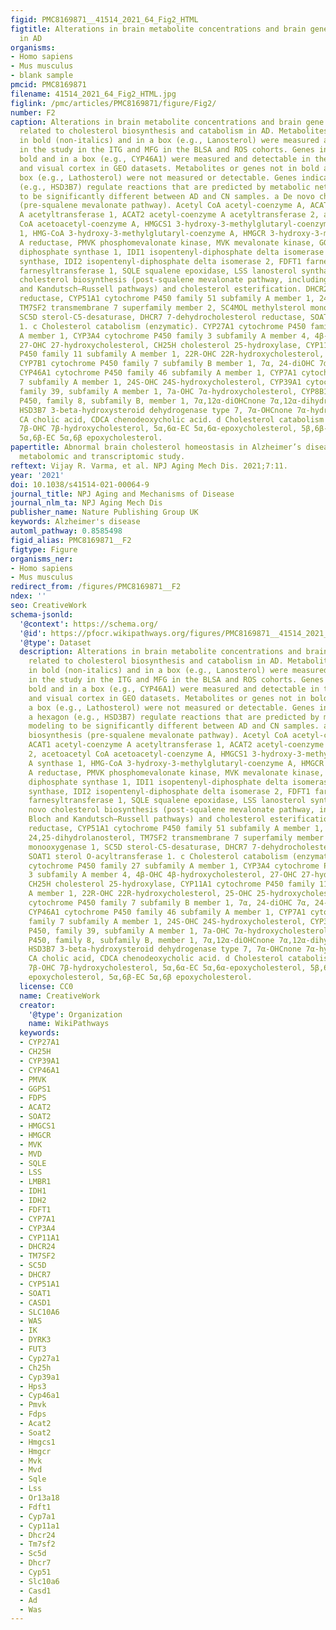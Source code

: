 ```yaml
---
figid: PMC8169871__41514_2021_64_Fig2_HTML
figtitle: Alterations in brain metabolite concentrations and brain gene expression
  in AD
organisms:
- Homo sapiens
- Mus musculus
- blank sample
pmcid: PMC8169871
filename: 41514_2021_64_Fig2_HTML.jpg
figlink: /pmc/articles/PMC8169871/figure/Fig2/
number: F2
caption: Alterations in brain metabolite concentrations and brain gene expression
  related to cholesterol biosynthesis and catabolism in AD. Metabolites indicated
  in bold (non-italics) and in a box (e.g., Lanosterol) were measured and detectable
  in the study in the ITG and MFG in the BLSA and ROS cohorts. Genes indicated in
  bold and in a box (e.g., CYP46A1) were measured and detectable in the ERC, hippocampus,
  and visual cortex in GEO datasets. Metabolites or genes not in bold and not in a
  box (e.g., Lathosterol) were not measured or detectable. Genes indicated in a hexagon
  (e.g., HSD3B7) regulate reactions that are predicted by metabolic network modeling
  to be significantly different between AD and CN samples. a De novo cholesterol biosynthesis
  (pre-squalene mevalonate pathway). Acetyl CoA acetyl-coenzyme A, ACAT1 acetyl-coenzyme
  A acetyltransferase 1, ACAT2 acetyl-coenzyme A acetyltransferase 2, acetoacetyl
  CoA acetoacetyl-coenzyme A, HMGCS1 3-hydroxy-3-methylglutaryl-coenzyme A synthase
  1, HMG-CoA 3-hydroxy-3-methylglutaryl-coenzyme A, HMGCR 3-hydroxy-3-methylglutaryl-coenzyme
  A reductase, PMVK phosphomevalonate kinase, MVK mevalonate kinase, GGPPS1 geranylgeranyl
  diphosphate synthase 1, IDI1 isopentenyl-diphosphate delta isomerase 1, FDPS farnesyl-diphosphate
  synthase, IDI2 isopentenyl-diphosphate delta isomerase 2, FDFT1 farnesyl-diphosphate
  farnesyltransferase 1, SQLE squalene epoxidase, LSS lanosterol synthase. b De novo
  cholesterol biosynthesis (post-squalene mevalonate pathway, including the Bloch
  and Kandutsch–Russell pathways) and cholesterol esterification. DHCR24 24-dehydrocholesterol
  reductase, CYP51A1 cytochrome P450 family 51 subfamily A member 1, 24,25 DHLan 24,25-dihydrolanosterol,
  TM7SF2 transmembrane 7 superfamily member 2, SC4MOL methylsterol monooxygenase 1,
  SC5D sterol-C5-desaturase, DHCR7 7-dehydrocholesterol reductase, SOAT1 sterol O-acyltransferase
  1. c Cholesterol catabolism (enzymatic). CYP27A1 cytochrome P450 family 27 subfamily
  A member 1, CYP3A4 cytochrome P450 family 3 subfamily A member 4, 4β-OHC 4β-hydroxycholesterol,
  27-OHC 27-hydroxycholesterol, CH25H cholesterol 25-hydroxylase, CYP11A1 cytochrome
  P450 family 11 subfamily A member 1, 22R-OHC 22R-hydroxycholesterol, 25-OHC 25-hydroxycholesterol,
  CYP7B1 cytochrome P450 family 7 subfamily B member 1, 7α, 24-diOHC 7α, 24-dihydroxycholesterol,
  CYP46A1 cytochrome P450 family 46 subfamily A member 1, CYP7A1 cytochrome P450 family
  7 subfamily A member 1, 24S-OHC 24S-hydroxycholesterol, CYP39A1 cytochrome P450,
  family 39, subfamily A member 1, 7a-OHC 7α-hydroxycholesterol, CYP8B1 cytochrome
  P450, family 8, subfamily B, member 1, 7α,12α-diOHCnone 7α,12α-dihydroxycholestenone,
  HSD3B7 3-beta-hydroxysteroid dehydrogenase type 7, 7α-OHCnone 7α-hydroxycholestenone,
  CA cholic acid, CDCA chenodeoxycholic acid. d Cholesterol catabolism (non-enzymatic).
  7β-OHC 7β-hydroxycholesterol, 5α,6α-EC 5α,6α-epoxycholesterol, 5β,6β-EC 5β,6β epoxycholesterol,
  5α,6β-EC 5α,6β epoxycholesterol.
papertitle: Abnormal brain cholesterol homeostasis in Alzheimer’s disease—a targeted
  metabolomic and transcriptomic study.
reftext: Vijay R. Varma, et al. NPJ Aging Mech Dis. 2021;7:11.
year: '2021'
doi: 10.1038/s41514-021-00064-9
journal_title: NPJ Aging and Mechanisms of Disease
journal_nlm_ta: NPJ Aging Mech Dis
publisher_name: Nature Publishing Group UK
keywords: Alzheimer's disease
automl_pathway: 0.8585498
figid_alias: PMC8169871__F2
figtype: Figure
organisms_ner:
- Homo sapiens
- Mus musculus
redirect_from: /figures/PMC8169871__F2
ndex: ''
seo: CreativeWork
schema-jsonld:
  '@context': https://schema.org/
  '@id': https://pfocr.wikipathways.org/figures/PMC8169871__41514_2021_64_Fig2_HTML.html
  '@type': Dataset
  description: Alterations in brain metabolite concentrations and brain gene expression
    related to cholesterol biosynthesis and catabolism in AD. Metabolites indicated
    in bold (non-italics) and in a box (e.g., Lanosterol) were measured and detectable
    in the study in the ITG and MFG in the BLSA and ROS cohorts. Genes indicated in
    bold and in a box (e.g., CYP46A1) were measured and detectable in the ERC, hippocampus,
    and visual cortex in GEO datasets. Metabolites or genes not in bold and not in
    a box (e.g., Lathosterol) were not measured or detectable. Genes indicated in
    a hexagon (e.g., HSD3B7) regulate reactions that are predicted by metabolic network
    modeling to be significantly different between AD and CN samples. a De novo cholesterol
    biosynthesis (pre-squalene mevalonate pathway). Acetyl CoA acetyl-coenzyme A,
    ACAT1 acetyl-coenzyme A acetyltransferase 1, ACAT2 acetyl-coenzyme A acetyltransferase
    2, acetoacetyl CoA acetoacetyl-coenzyme A, HMGCS1 3-hydroxy-3-methylglutaryl-coenzyme
    A synthase 1, HMG-CoA 3-hydroxy-3-methylglutaryl-coenzyme A, HMGCR 3-hydroxy-3-methylglutaryl-coenzyme
    A reductase, PMVK phosphomevalonate kinase, MVK mevalonate kinase, GGPPS1 geranylgeranyl
    diphosphate synthase 1, IDI1 isopentenyl-diphosphate delta isomerase 1, FDPS farnesyl-diphosphate
    synthase, IDI2 isopentenyl-diphosphate delta isomerase 2, FDFT1 farnesyl-diphosphate
    farnesyltransferase 1, SQLE squalene epoxidase, LSS lanosterol synthase. b De
    novo cholesterol biosynthesis (post-squalene mevalonate pathway, including the
    Bloch and Kandutsch–Russell pathways) and cholesterol esterification. DHCR24 24-dehydrocholesterol
    reductase, CYP51A1 cytochrome P450 family 51 subfamily A member 1, 24,25 DHLan
    24,25-dihydrolanosterol, TM7SF2 transmembrane 7 superfamily member 2, SC4MOL methylsterol
    monooxygenase 1, SC5D sterol-C5-desaturase, DHCR7 7-dehydrocholesterol reductase,
    SOAT1 sterol O-acyltransferase 1. c Cholesterol catabolism (enzymatic). CYP27A1
    cytochrome P450 family 27 subfamily A member 1, CYP3A4 cytochrome P450 family
    3 subfamily A member 4, 4β-OHC 4β-hydroxycholesterol, 27-OHC 27-hydroxycholesterol,
    CH25H cholesterol 25-hydroxylase, CYP11A1 cytochrome P450 family 11 subfamily
    A member 1, 22R-OHC 22R-hydroxycholesterol, 25-OHC 25-hydroxycholesterol, CYP7B1
    cytochrome P450 family 7 subfamily B member 1, 7α, 24-diOHC 7α, 24-dihydroxycholesterol,
    CYP46A1 cytochrome P450 family 46 subfamily A member 1, CYP7A1 cytochrome P450
    family 7 subfamily A member 1, 24S-OHC 24S-hydroxycholesterol, CYP39A1 cytochrome
    P450, family 39, subfamily A member 1, 7a-OHC 7α-hydroxycholesterol, CYP8B1 cytochrome
    P450, family 8, subfamily B, member 1, 7α,12α-diOHCnone 7α,12α-dihydroxycholestenone,
    HSD3B7 3-beta-hydroxysteroid dehydrogenase type 7, 7α-OHCnone 7α-hydroxycholestenone,
    CA cholic acid, CDCA chenodeoxycholic acid. d Cholesterol catabolism (non-enzymatic).
    7β-OHC 7β-hydroxycholesterol, 5α,6α-EC 5α,6α-epoxycholesterol, 5β,6β-EC 5β,6β
    epoxycholesterol, 5α,6β-EC 5α,6β epoxycholesterol.
  license: CC0
  name: CreativeWork
  creator:
    '@type': Organization
    name: WikiPathways
  keywords:
  - CYP27A1
  - CH25H
  - CYP39A1
  - CYP46A1
  - PMVK
  - GGPS1
  - FDPS
  - ACAT2
  - SOAT2
  - HMGCS1
  - HMGCR
  - MVK
  - MVD
  - SQLE
  - LSS
  - LMBR1
  - IDH1
  - IDH2
  - FDFT1
  - CYP7A1
  - CYP3A4
  - CYP11A1
  - DHCR24
  - TM7SF2
  - SC5D
  - DHCR7
  - CYP51A1
  - SOAT1
  - CASD1
  - SLC10A6
  - WAS
  - IK
  - DYRK3
  - FUT3
  - Cyp27a1
  - Ch25h
  - Cyp39a1
  - Hps3
  - Cyp46a1
  - Pmvk
  - Fdps
  - Acat2
  - Soat2
  - Hmgcs1
  - Hmgcr
  - Mvk
  - Mvd
  - Sqle
  - Lss
  - Or13a18
  - Fdft1
  - Cyp7a1
  - Cyp11a1
  - Dhcr24
  - Tm7sf2
  - Sc5d
  - Dhcr7
  - Cyp51
  - Slc10a6
  - Casd1
  - Ad
  - Was
---
```

